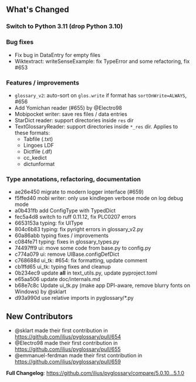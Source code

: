 ## What's Changed

### Switch to Python 3.11 (drop Python 3.10)

### Bug fixes

- Fix bug in DataEntry for empty files
- Wiktextract: writeSenseExample: fix TypeError and some refactoring, fix #653

### Features / improvements

- `glossary_v2`: auto-sort on `glos.write` if format has `sortOnWrite=ALWAYS`, #656
- Add Yomichan reader (#655) by @Electro98
- Mobipocket writer: save res files / data entries
- StarDict reader: support directories inside `res` dir
- TextGlossaryReader: support directories inside `*_res` dir. Applies to these formats:
  - Tabfile (.txt)
  - Lingoes LDF
  - Dictfile (.df)
  - cc_kedict
  - dictunformat

### Type annotations, refactoring, documentation

- ae26e450 migrate to modern logger interface (#659)
- f5ffed40 mobi writer: only use kindlegen verbose mode on log debug mode
- a0b431fb add ConfigType with TypedDict
- fec5a4d8 switch to ruff 0.11.12, fix PLC0207 errors
- 6653153a typing: fix UIType
- 804c6b83 typing: fix pyright errors in glossary_v2.py
- 60a86abb typing fixes / improvements
- c084fe71 typing: fixes in glossary_types.py
- 74497ff9 ui: move some code from base.py to config.py
- c774a079 ui: remove UIBase.configDefDict
- c768688d ui_tk: #654: fix formatting, update comment
- cb1ffd65 ui_tk: typing fixes and cleanup
- 0b234ec9 update __all__ in text_utils.py, update pyproject.toml
- e65aa506 update doc/internals.md
- b68e7c8c Update ui_tk.py (make app DPI-aware, remove blurry fonts on Windows) by @sklart
- d93a990d use relative imports in pyglossary/\*.py

## New Contributors

- @sklart made their first contribution in https://github.com/ilius/pyglossary/pull/654
- @Electro98 made their first contribution in https://github.com/ilius/pyglossary/pull/655
- @emmanuel-ferdman made their first contribution in https://github.com/ilius/pyglossary/pull/659

**Full Changelog**: https://github.com/ilius/pyglossary/compare/5.0.10...5.1.0

